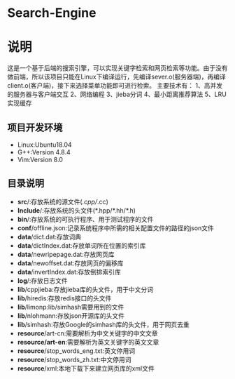 # Search-Engine
# 说明
这是一个基于后端的搜索引擎，可以实现关键字检索和网页检索等功能。由于没有做前端，所以该项目只能在Linux下编译运行，先编译sever.o(服务器端)，再编译client.o(客户端)，接下来选择菜单功能即可进行检索。
主要技术有：
1、高并发的服务器与客户端交互
2、网络编程
3、jieba分词
4、最小距离推荐算法
5、LRU实现缓存
## 项目开发环境
+ Linux:Ubuntu18.04
+ G++:Version 4.8.4
+ Vim:Version 8.0

## 目录说明
+ **src**/:存放系统的源文件(*.cpp/*.cc)
+ **Include**/:存放系统的头文件(*.hpp/\*.hh/\*.h)
+ **bin**/:存放系统的可执行程序、用于测试程序的文件
+ **conf**/offline.json:记录系统程序中所需的相关配置文件的路径的json文件
+ **data**/dict.dat:存放词典
+ **data**/dictIndex.dat:存放单词所在位置的索引库
+ **data**/newripepage.dat:存放网页库
+ **data**/newoffset.dat:存放网页的偏移库
+ **data**/invertIndex.dat:存放倒排索引库
+ **log**/:存放日志文件
+ **lib**/cppjieba:存放jieba库的头文件，用于中文分词
+ **lib**/hiredis:存放redis接口的头文件
+ **lib**/limonp:lib/simhash需要用到的文件
+ **lib**/nlohmann:存放json开源库的头文件
+ **lib**/simhash:存放Google的simhash库的头文件，用于网页去重
+ **resource**/art-cn:需要解析为中文关键字的中文文章
+ **resource/art-en**:需要解析为英文关键字的英文文章
+ **resource**/stop_words_eng.txt:英文停用词
+ **resource**/stop_words_zh.txt:中文停用词
+ **resource**/xml:本地下载下来建立网页库的xml文件
